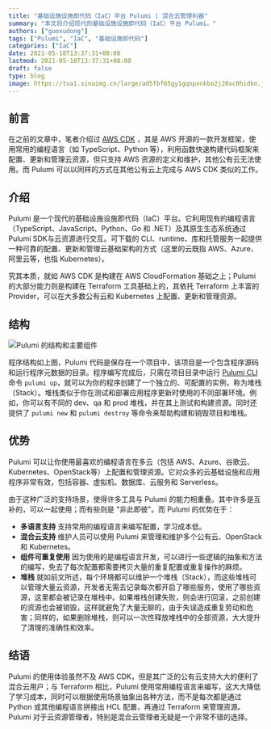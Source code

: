 ```yaml
---
title: "基础设施设施即代码（IaC）平台 Pulumi | 混合云管理利器"
summary: "本文将介绍现代的基础设施设施即代码（IaC）平台 Pulumi。"
authors: ["guoxudong"]
tags: ["Pulumi", "IaC", "基础设施即代码"]
categories: ["IaC"]
date: 2021-05-18T13:37:31+08:00
lastmod: 2021-05-18T13:37:31+08:00
draft: false
type: blog
image: https://tva1.sinaimg.cn/large/ad5fbf65gy1gqnpvnkbo2j20xc0hidkn.jpg
---
```

## 前言

在之前的文章中，笔者介绍过 [AWS CDK](../aws-cdk-introduction) ，其是 AWS 开源的一款开发框架，使用常用的编程语言（如 TypeScript、Python 等），利用函数快速构建代码框架来配置、更新和管理云资源，但只支持 AWS 资源的定义和维护，其他公有云无法使用。而 
Pulumi 可以以同样的方式在其他公有云上完成与 AWS CDK 类似的工作。

## 介绍

Pulumi 是一个现代的基础设施设施即代码（IaC）平台。它利用现有的编程语言（TypeScript、JavaScript、Python、Go 和 .NET）及其原生生态系统通过 Pulumi SDK与云资源进行交互。可下载的 CLI、runtime、库和托管服务一起提供一种可靠的配置、更新和管理云基础架构的方式（这里的云既指 AWS、Azure、阿里云等，也指 Kubernetes）。

究其本质，就如 AWS CDK 是构建在 AWS CloudFormation 基础之上；Pulumi 的大部分能力则是构建在 Terraform 工具基础上的，其依托 Terraform 上丰富的 Provider，可以在大多数公有云和 Kubernetes 上配置、更新和管理资源。

## 结构

![Pulumi 的结构和主要组件](https://tva1.sinaimg.cn/large/ad5fbf65gy1gqnoo4y1r0j20yg0pcgnr.jpg)

程序结构如上图，Pulumi 代码是保存在一个项目中，该项目是一个包含程序源码和运行程序元数据的目录。程序编写完成后，只需在项目目录中运行 [Pulumi CLI](https://www.pulumi.com/docs/reference/cli/) 命令 `pulumi up`，就可以为你的程序创建了一个独立的、可配置的实例，称为堆栈（Stack）。堆栈类似于你在测试和部署应用程序更新时使用的不同部署环境。例如，你可以有不同的 dev、qa 和 prod 堆栈，并在其上测试和构建资源。同时还提供了 `pulumi new` 和 `pulumi destroy` 等命令来帮助构建和销毁项目和堆栈。

## 优势

Pulumi 可以让你使用最喜欢的编程语言在多云（包括 AWS、Azure、谷歌云、Kubernetes、OpenStack等）上配置和管理资源。它对众多的云基础设施和应用程序非常有效，包括容器、虚拟机、数据库、云服务和 Serverless。

由于这种广泛的支持场景，使得许多工具与 Pulumi 的能力相重叠。其中许多是互补的，可以一起使用；而有些则是 "非此即彼"。而 Pulumi 的优势在于：

- **多语言支持**
    支持常用的编程语言来编写配置，学习成本低。
- **混合云支持**
    维护人员可以使用 Pulumi 来管理和维护多个公有云、OpenStack 和 Kubernetes。
- **组件可重复使用**
    因为使用的是编程语言开发，可以进行一些逻辑的抽象和方法的编写，免去了每次配置都需要拷贝大量的重复配置或重复操作的麻烦。
- **堆栈**
    就如前文所述，每个环境都可以维护一个堆栈（Stack），而这些堆栈可以管理大量云资源，开发者无需去记录每次都开启了哪些服务，使用了哪些资源，这里都会被记录在堆栈中。如果堆栈创建失败，则会进行回滚，之前创建的资源也会被销毁，这样就避免了大量无聊的，由于失误造成重复劳动和危害；同样的，如果删除堆栈，则可以一次性释放堆栈中的全部资源，大大提升了清理的准确性和效率。

## 结语

Pulumi 的使用体验虽然不及 AWS CDK，但是其广泛的公有云支持大大的便利了混合云用户；与 Terraform 相比，Pulumi 使用常用编程语言来编写，这大大降低了学习成本，同时可以根据使用场景抽象出各种方法，而不是每次都是通过 Python 或其他编程语言拼接出 HCL 配置，再通过 Terraform 来管理资源。Pulumi 对于云资源管理者，特别是混合云管理者无疑是一个非常不错的选择。
